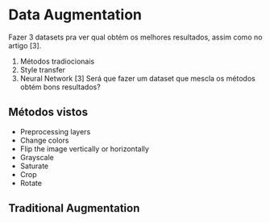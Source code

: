 # Data Augmentation
Fazer 3 datasets pra ver qual obtém os melhores resultados, assim como no artigo [3].
1. Métodos tradiocionais
2. Style transfer
3. Neural Network [3]
Será que fazer um dataset que mescla os métodos obtém bons resultados?

## Métodos vistos
* Preprocessing layers
* Change colors
* Flip the image vertically or horizontally
* Grayscale
* Saturate
* Crop
* Rotate

## Traditional Augmentation

